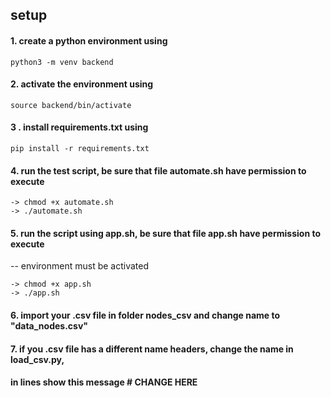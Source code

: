 ## setup

#### 1. create a python environment using
```shell
python3 -m venv backend
```

#### 2. activate the environment using
```shell
source backend/bin/activate
```

#### 3 . install requirements.txt using
```shell
pip install -r requirements.txt
```

#### 4. run the test script, be sure that file automate.sh have permission to execute
```shell
-> chmod +x automate.sh
-> ./automate.sh
```


#### 5. run the script using app.sh, be sure that file app.sh have permission to execute
-- environment must be activated
```shell
-> chmod +x app.sh
-> ./app.sh
```

#### 6. import your .csv file in folder nodes_csv and change name to "data_nodes.csv"
#### 7. if you .csv file has a different name headers, change the name in load_csv.py, 
#### in lines show this message # CHANGE HERE